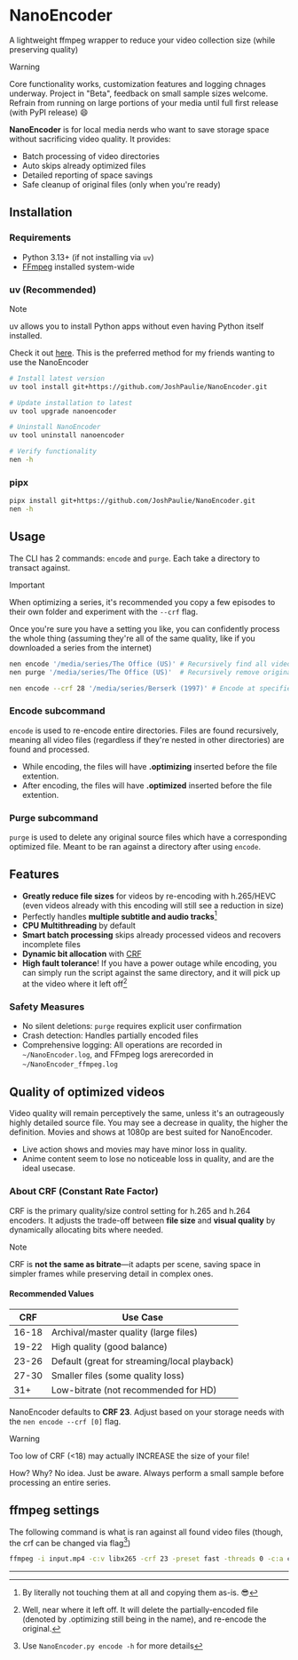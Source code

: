 # NanoEncoder
A lightweight ffmpeg wrapper to reduce your video collection size (while preserving quality)

> [!warning]
> Core functionality works, customization features and logging chnages underway. Project in "Beta", feedback on small sample sizes welcome. Refrain from running on large portions of your media until full first release (with PyPI release) 😄

**NanoEncoder** is for local media nerds who want to save storage space without sacrificing video quality. It provides:

- Batch processing of video directories
- Auto skips already optimized files
- Detailed reporting of space savings
- Safe cleanup of original files (only when you're ready)

## Installation
### Requirements
- Python 3.13+ (if not installing via `uv`)
- [FFmpeg](https://www.ffmpeg.org/download.html) installed system-wide

### uv (Recommended)
> [!note]
> uv allows you to install Python apps without even having Python itself installed.
>
> Check it out [here](https://docs.astral.sh/uv/getting-started/installation/). This is the preferred method for my friends wanting to use the NanoEncoder

```bash
# Install latest version
uv tool install git+https://github.com/JoshPaulie/NanoEncoder.git

# Update installation to latest
uv tool upgrade nanoencoder

# Uninstall NanoEncoder
uv tool uninstall nanoencoder

# Verify functionality
nen -h
```

### pipx
```bash
pipx install git+https://github.com/JoshPaulie/NanoEncoder.git
nen -h
```

## Usage
The CLI has 2 commands: `encode` and `purge`. Each take a directory to transact against.

> [!important]
> When optimizing a series, it's recommended you copy a few episodes to their own folder and experiment with the `--crf` flag.
>
> Once you're sure you have a setting you like, you can confidently process the whole thing (assuming they're all of the same quality, like if you downloaded a series from the internet)

```bash
nen encode '/media/series/The Office (US)' # Recursively find all videos and begin re-encoding
nen purge '/media/series/The Office (US)'  # Recursively remove original (source) files

nen encode --crf 28 '/media/series/Berserk (1997)' # Encode at specified CRF (Default is 23)
```

### Encode subcommand
`encode` is used to re-encode entire directories. Files are found recursively, meaning all video files (regardless if they're nested in other directories) are found and processed.

- While encoding, the files will have **.optimizing** inserted before the file extention.
- After encoding, the files will have **.optimized** inserted before the file extention.

### Purge subcommand
`purge` is used to delete any original source files which have a corresponding optimized file. Meant to be ran against a directory after using `encode`.

## Features
- **Greatly reduce file sizes** for videos by re-encoding with h.265/HEVC (even videos already with this encoding will still see a reduction in size)
- Perfectly handles **multiple subtitle and audio tracks**[^1]
- **CPU Multithreading** by default
- **Smart batch processing** skips already processed videos and recovers incomplete files
- **Dynamic bit allocation** with [CRF](#about-crf)
- **High fault tolerance**! If you have a power outage while encoding, you can simply run the script against the same directory, and it will pick up at the video where it left off[^2]

### Safety Measures
- No silent deletions: `purge` requires explicit user confirmation
- Crash detection: Handles partially encoded files
- Comprehensive logging: All operations are recorded in `~/NanoEncoder.log`, and FFmpeg logs  arerecorded in `~/NanoEncoder_ffmpeg.log`

## Quality of optimized videos
Video quality will remain perceptively the same, unless it's an outrageously highly detailed source file. You may see a decrease in quality, the higher the definition. Movies and shows at 1080p are best suited for NanoEncoder.

- Live action shows and movies may have minor loss in quality.
- Anime content seem to lose no noticeable loss in quality, and are the ideal usecase.

### About CRF (Constant Rate Factor)
CRF is the primary quality/size control setting for h.265 and h.264 encoders. It adjusts the trade-off between **file size** and **visual quality** by dynamically allocating bits where needed.

> [!note]
> CRF is **not the same as bitrate**—it adapts per scene, saving space in simpler frames while preserving detail in complex ones.

#### Recommended Values
| CRF   | Use Case                                     |
| ----- | -------------------------------------------- |
| 16-18 | Archival/master quality (large files)        |
| 19-22 | High quality (good balance)                  |
| 23-26 | Default (great for streaming/local playback) |
| 27-30 | Smaller files (some quality loss)            |
| 31+   | Low-bitrate (not recommended for HD)         |

NanoEncoder defaults to **CRF 23**. Adjust based on your storage needs with the `nen encode --crf [0]` flag.

> [!warning]
> Too low of CRF (<18) may actually INCREASE the size of your file!
>
> How? Why? No idea. Just be aware. Always perform a small sample before processing an entire series.

## ffmpeg settings
The following command is what is ran against all found video files (though, the crf can be changed via flag[^3])

```bash
ffmpeg -i input.mp4 -c:v libx265 -crf 23 -preset fast -threads 0 -c:a copy -c:s copy -loglevel error output.mp4
```

---

[^1]: By literally not touching them at all and copying them as-is. 😎
[^2]: Well, near where it left off. It will delete the partially-encoded file (denoted by .optimizing still being in the name), and re-encode the original.
[^3]: Use `NanoEncoder.py encode -h` for more details
